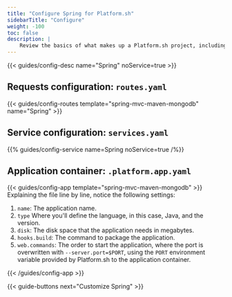 ```yaml
---
title: "Configure Spring for Platform.sh"
sidebarTitle: "Configure"
weight: -100
toc: false
description: |
    Review the basics of what makes up a Platform.sh project, including its three principle configuration files and how to define them for Spring.
---
```


{{< guides/config-desc name="Spring" noService=true >}}

## Requests configuration: `routes.yaml`

{{< guides/config-routes template="spring-mvc-maven-mongodb" name="Spring" >}}

## Service configuration: `services.yaml`

{{% guides/config-service name=Spring noService=true /%}}

## Application container: `.platform.app.yaml`

{{< guides/config-app template="spring-mvc-maven-mongodb" >}}
Explaining the file line by line, notice the following settings:

1. `name`: The application name.
2. `type` Where you'll define the language, in this case, Java, and the version.
3. `disk`: The disk space that the application needs in megabytes.
4. `hooks.build`: The command to package the application.
5. `web.commands`: The order to start the application, where the port is overwritten with `--server.port=$PORT`,
   using the `PORT` environment variable provided by Platform.sh to the application container.

{{< /guides/config-app >}}

{{< guide-buttons next="Customize Spring" >}}
